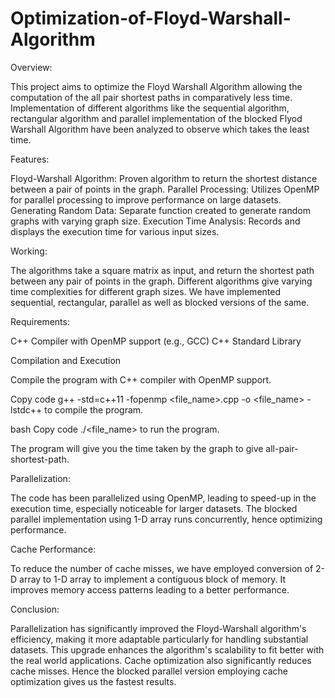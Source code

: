 # Optimization-of-Floyd-Warshall-Algorithm
Overview:

This project aims to optimize the Floyd Warshall Algorithm allowing the computation of the all pair shortest paths in comparatively less time.
Implementation of different algorithms like the sequential algorithm, rectangular algorithm and parallel implementation of the blocked Flyod Warshall Algorithm have been analyzed to observe which takes the least time.

Features:

Floyd-Warshall Algorithm: Proven algorithm to return the shortest distance between a pair of points in the graph.
Parallel Processing: Utilizes OpenMP for parallel processing to improve performance on large datasets. 
Generating Random Data: Separate function created to generate random graphs with varying graph size.
Execution Time Analysis: Records and displays the execution time for various input sizes. 

Working:

The algorithms take a square matrix as input, and return the shortest path between any pair of points in the graph.
Different algorithms give varying time complexities for different graph sizes. We have implemented sequential, rectangular, parallel as well as blocked versions of the same.

Requirements:

C++ Compiler with OpenMP support (e.g., GCC) C++ Standard Library

Compilation and Execution

Compile the program with C++ compiler with OpenMP support.

Copy code g++ -std=c++11 -fopenmp <file_name>.cpp -o <file_name> -lstdc++ to compile the program.

bash Copy code ./<file_name> to run the program.

The program will give you the time taken by the graph to give all-pair-shortest-path.

Parallelization:

The code has been parallelized using OpenMP, leading to speed-up in the execution time, especially noticeable for larger datasets. The blocked parallel implementation using 1-D array runs concurrently, hence optimizing performance.

Cache Performance:

To reduce the number of cache misses, we have employed conversion of 2-D array to 1-D array to implement a contiguous block of memory. It improves memory access patterns leading to a better performance.

Conclusion:

Parallelization has significantly improved the Floyd-Warshall algorithm's efficiency, making it more adaptable particularly for handling substantial datasets. This upgrade enhances the algorithm's scalability to fit better with the real world applications. Cache optimization also significantly reduces cache misses. Hence the blocked parallel version employing cache optimization gives us the fastest results.
